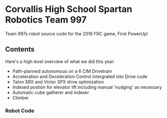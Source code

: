 # Corvallis High School Spartan Robotics Team 997
Team 997s robot source code for the 2018 FRC game, First PowerUp!

## Contents

Here's a high level overview of what we did this year:
- Path-planned autonomous on a 6 CIM Drivetrain
- Acceleration and Deceleration Control intergrated into Drive code
- Talon SRX and Victor SPX drive optimization
- Indexed postion for elevator lift including manual 'nudging' as necessary
- Automatic cube gatherer and indexer
- Climber

### Robot Code

